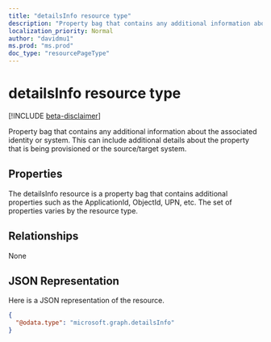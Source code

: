 ```yaml
---
title: "detailsInfo resource type"
description: "Property bag that contains any additional information about the associated identity or system."
localization_priority: Normal
author: "davidmu1"
ms.prod: "ms.prod"
doc_type: "resourcePageType"
---
```


# detailsInfo resource type

[!INCLUDE [beta-disclaimer](../../includes/beta-disclaimer.md)]

Property bag that contains any additional information about the associated identity or system. This can include additional details about the property that is being provisioned or the source/target system.

## Properties
The detailsInfo resource is a property bag that contains additional properties such as the ApplicationId, ObjectId, UPN, etc. The set of properties varies by the resource type. 

## Relationships
None
## JSON Representation
Here is a JSON representation of the resource.
<!--{
  "blockType": "resource",
  "@odata.type": "microsoft.graph.detailsInfo"
}-->
``` json
{
  "@odata.type": "microsoft.graph.detailsInfo"
}
```

